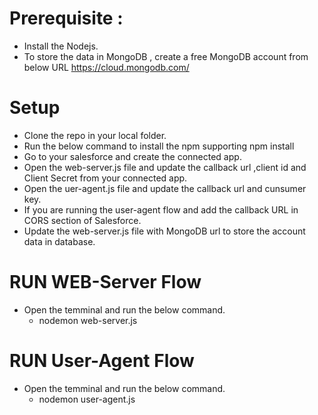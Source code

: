 # Prerequisite : 

* Install the Nodejs.
* To store the data in MongoDB , create a free MongoDB account from below URL
  https://cloud.mongodb.com/

# Setup

* Clone the repo in your local folder.
* Run the below command to install the npm supporting 
   npm install
* Go to your salesforce and create the connected app.
* Open the web-server.js file and update the callback url ,client id and Client Secret from your connected app.
* Open the uer-agent.js file and update the callback url and cunsumer key.
* If you are running the user-agent flow and add the callback URL in CORS section of Salesforce. 
* Update the web-server.js file with MongoDB url to store the account data in database.

# RUN WEB-Server Flow

* Open the temminal and run the below command.
   * nodemon web-server.js
   
# RUN User-Agent Flow

* Open the temminal and run the below command.
   * nodemon user-agent.js
   

